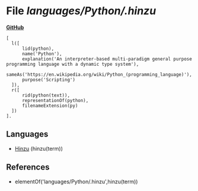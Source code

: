 # File _languages/Python/.hinzu_
**[GitHub](https://github.com/softlang/yas/blob/master/languages/Python/.hinzu)**
```
[
  l([
      lid(python),
      name('Python'),
      explanation('An interpreter-based multi-paradigm general purpose programming language with a dynamic type system'),
      sameAs('https://en.wikipedia.org/wiki/Python_(programming_language)'),
      purpose('Scripting')
  ]),
  r([
      rid(python(text)),
      representationOf(python),
      filenameExtension(py)
  ])
].
```

## Languages
* [Hinzu](../languages/Hinzu.md) (hinzu(term))

## References
* elementOf('languages/Python/.hinzu',hinzu(term))
